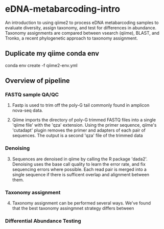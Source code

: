 # eDNA-metabarcoding-intro

An introduction to using qiime2 to process eDNA metabarcoding samples to evaluate diversity, assign taxonomy, and test for differences in abundance. Taxonomy assignments are compared between vsearch (qiime), BLAST, and Tronko, a recent phylogenetic approach to taxonomy assignment.   


## Duplicate my qiime conda env
conda env create -f qiime2-env.yml

## Overview of pipeline

### FASTQ sample QA/QC

1. Fastp is used to trim off the poly-G tail commonly found in amplicon nova-seq data.

2. Qiime imports the directory of poly-G trimmed FASTQ files into a single 'qiime file' with the 'qza' extension. Using the primer sequence, qiime's 'cutadapt' plugin removes the primer and adapters of each pair of sequences. The output is a second 'qza' file of the trimmed data   

### Denoising 

3. Sequences are denoised in qiime by calling the R package 'dada2'. Denoising uses the base call quality to learn the error rate, and fix sequencing errors where possible. Each read pair is merged into a single sequence if there is sufficent overlap and alignment between them. 

### Taxonomy assignment

4. Taxonomy assignment can be performed several ways. We've found that the best taxonomy assingmnet strategy differs between 

### Differential Abundance Testing

